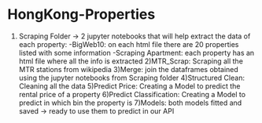 # HongKong-Properties
1) Scraping Folder -> 2 jupyter notebooks that will help extract the data of each property:
                                      -BigWeb10: on each html file there are 20 properties listed with some information
                                      -Scraping Apartment: each property has an html file where all the info is extracted
2)MTR_Scrap: Scraping all the MTR stations from wikipedia
3)Merge: join the dataframes obtained using the jupyter notebooks from Scraping folder
4)Structured Clean: Cleaning all the data
5)Predict Price: Creating a Model to predict the rental price of a property
6)Predict Classification: Creating a Model to predict in which bin the property is
7)Models: both models fitted and saved -> ready to use them to predict in our API
